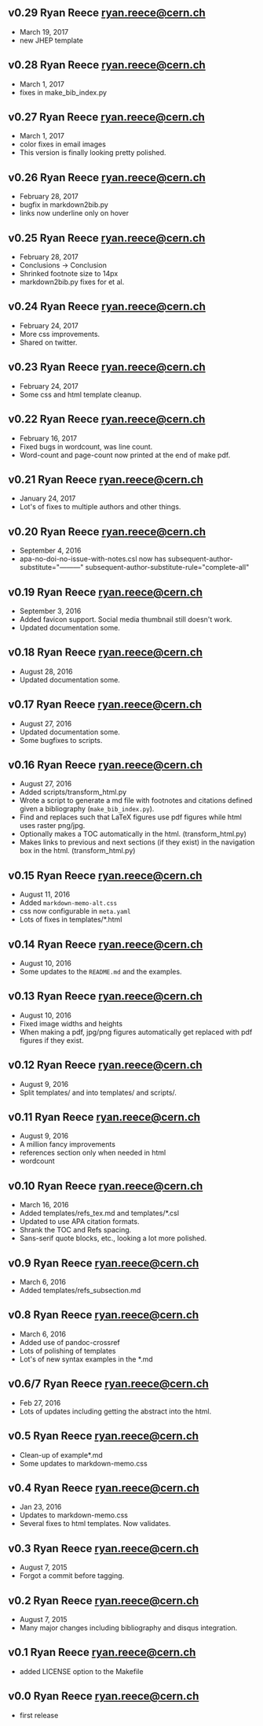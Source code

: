 v0.29  Ryan Reece  <ryan.reece@cern.ch>
----------------------------------
-   March 19, 2017
-   new JHEP template

v0.28  Ryan Reece  <ryan.reece@cern.ch>
----------------------------------
-   March 1, 2017
-   fixes in make_bib_index.py

v0.27  Ryan Reece  <ryan.reece@cern.ch>
----------------------------------
-   March 1, 2017
-   color fixes in email images
-   This version is finally looking pretty polished.

v0.26  Ryan Reece  <ryan.reece@cern.ch>
----------------------------------
-   February 28, 2017
-   bugfix in markdown2bib.py
-   links now underline only on hover

v0.25  Ryan Reece  <ryan.reece@cern.ch>
----------------------------------
-   February 28, 2017
-   Conclusions -> Conclusion
-   Shrinked footnote size to 14px
-   markdown2bib.py fixes for et al.

v0.24  Ryan Reece  <ryan.reece@cern.ch>
----------------------------------
-   February 24, 2017
-   More css improvements.
-   Shared on twitter.

v0.23  Ryan Reece  <ryan.reece@cern.ch>
----------------------------------
-   February 24, 2017
-   Some css and html template cleanup.

v0.22  Ryan Reece  <ryan.reece@cern.ch>
----------------------------------
-   February 16, 2017
-   Fixed bugs in wordcount, was line count.
-   Word-count and page-count now printed at the end of make pdf.

v0.21  Ryan Reece  <ryan.reece@cern.ch>
----------------------------------
-   January 24, 2017
-   Lot's of fixes to multiple authors and other things.

v0.20  Ryan Reece  <ryan.reece@cern.ch>
----------------------------------
-   September 4, 2016
-   apa-no-doi-no-issue-with-notes.csl now has
    subsequent-author-substitute="&#8212;&#8212;&#8212;"
    subsequent-author-substitute-rule="complete-all"

v0.19  Ryan Reece  <ryan.reece@cern.ch>
----------------------------------
-   September 3, 2016
-   Added favicon support. Social media thumbnail still doesn't work.
-   Updated documentation some.

v0.18  Ryan Reece  <ryan.reece@cern.ch>
----------------------------------
-   August 28, 2016
-   Updated documentation some.

v0.17  Ryan Reece  <ryan.reece@cern.ch>
----------------------------------
-   August 27, 2016
-   Updated documentation some.
-   Some bugfixes to scripts.

v0.16  Ryan Reece  <ryan.reece@cern.ch>
----------------------------------
-   August 27, 2016
-   Added scripts/transform_html.py
-   Wrote a script to generate a md file with footnotes and citations defined given a bibliography (`make_bib_index.py`).
-   Find and replaces such that LaTeX figures use pdf figures while html uses raster png/jpg.
-   Optionally makes a TOC automatically in the html. (transform_html.py)
-   Makes links to previous and next sections (if they exist) in the navigation box in the html. (transform_html.py)

v0.15  Ryan Reece  <ryan.reece@cern.ch>
----------------------------------
-   August 11, 2016
-   Added `markdown-memo-alt.css`
-   css now configurable in `meta.yaml`
-   Lots of fixes in templates/*.html

v0.14  Ryan Reece  <ryan.reece@cern.ch>
----------------------------------
-   August 10, 2016
-   Some updates to the `README.md` and the examples.

v0.13  Ryan Reece  <ryan.reece@cern.ch>
----------------------------------
-   August 10, 2016
-   Fixed image widths and heights
-   When making a pdf, jpg/png figures automatically get replaced with pdf
    figures if they exist.

v0.12  Ryan Reece  <ryan.reece@cern.ch>
----------------------------------
-   August 9, 2016
-   Split templates/ and into templates/ and scripts/.

v0.11  Ryan Reece  <ryan.reece@cern.ch>
----------------------------------
-   August 9, 2016
-   A million fancy improvements
-   references section only when needed in html
-   wordcount

v0.10  Ryan Reece  <ryan.reece@cern.ch>
----------------------------------
-   March 16, 2016
-   Added templates/refs_tex.md and templates/*.csl
-   Updated to use APA citation formats.
-   Shrank the TOC and Refs spacing.
-   Sans-serif quote blocks, etc., looking a lot more polished.

v0.9   Ryan Reece  <ryan.reece@cern.ch>
----------------------------------
-   March 6, 2016
-   Added templates/refs_subsection.md

v0.8   Ryan Reece  <ryan.reece@cern.ch>
----------------------------------
-   March 6, 2016
-   Added use of pandoc-crossref
-   Lots of polishing of templates
-   Lot's of new syntax examples in the *.md

v0.6/7   Ryan Reece  <ryan.reece@cern.ch>
----------------------------------
-   Feb 27, 2016
-   Lots of updates including getting the abstract into the html.

v0.5    Ryan Reece  <ryan.reece@cern.ch>
----------------------------------
-   Clean-up of example*.md
-   Some updates to markdown-memo.css

v0.4    Ryan Reece  <ryan.reece@cern.ch>
----------------------------------
-   Jan 23, 2016
-   Updates to markdown-memo.css
-   Several fixes to html templates. Now validates.

v0.3    Ryan Reece  <ryan.reece@cern.ch>
----------------------------------
-   August 7, 2015
-   Forgot a commit before tagging.

v0.2    Ryan Reece  <ryan.reece@cern.ch>
----------------------------------
-   August 7, 2015
-   Many major changes including bibliography and disqus integration.

v0.1    Ryan Reece  <ryan.reece@cern.ch>
----------------------------------
-   added LICENSE option to the Makefile

v0.0    Ryan Reece  <ryan.reece@cern.ch>
----------------------------------
-   first release

